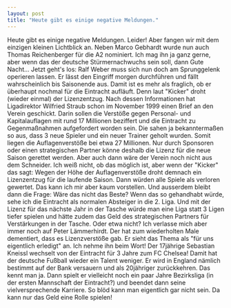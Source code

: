 ```yaml
---
layout: post
title: "Heute gibt es einige negative Meldungen."
---
```


Heute gibt es einige negative Meldungen. Leider! Aber fangen wir mit dem einzigen kleinen Lichtblick an. Neben Marco Gebhardt wurde nun auch Thomas Reichenberger für die A2 nominiert. Ich mag ihn ja ganz gerne, aber wenn das der deutsche Stürmernachwuchs sein soll, dann Gute Nacht... Jetzt geht's los: Ralf Weber  muss sich nun doch am Sprunggelenk operieren lassen. Er lässt den Eingriff morgen durchführen und fällt wahrscheinlich bis Saisonende aus. Damit ist es mehr als fraglich, ob er überhaupt nochmal für die Eintracht aufläuft. Denn laut "Kicker" droht (wieder einmal) der Lizenzentzug. Nach dessen Informationen hat Ligadirektor Wilfried Straub schon im November 1999 einen Brief an den Verein geschickt. Darin sollen die Verstöße gegen Personal- und Kapitalauflagen mit rund 17 Millionen beziffert und die Eintracht zu Gegenmaßnahmen aufgefordert worden sein. Die sahen ja bekanntermaßen so aus, dass 3 neue Spieler und ein neuer Trainer geholt wurden. Somit liegen die Auflagenverstöße bei etwa 27 Millionen. Nur durch Sponsoren oder einen strategischen Partner könne deshalb die Lizenz für die neue Saison gerettet werden. Aber auch dann wäre der Verein noch nicht aus dem Schneider. Ich weiß nicht, ob das möglich ist, aber wenn der "Kicker" das sagt: Wegen der Höhe der Auflagenverstöße droht demnach ein Lizenzentzug für die laufende Saison. Dann würden alle Spiele als verloren gewertet. Das kann ich mir aber kaum vorstellen. Und ausserdem bleibt dann die Frage: Wäre das nicht das Beste? Wenn das so gehandhabt würde, sehe ich die Eintracht als normalen Absteiger in die 2. Liga. Und mit der Lizenz für das nächste Jahr in der Tasche würde man eine Liga statt 3 Ligen tiefer spielen und hätte zudem das Geld des strategischen Partners für Verstärkungen in der Tasche. Oder etwa nicht? Ich verlasse mich aber immer noch auf Peter Lämmerhirdt. Der hat zum wiederholten Male dementiert, dass es Lizenzverstöße gab. Er sieht das Thema als "für uns eigentlich erledigt" an. Ich nehme ihn beim Wort! Der 17jährige Sebastian Kneissl wechselt von der Eintracht für 3 Jahre zum FC Chelsea! Damit hat der deutsche Fußball wieder ein Talent weniger. Er wird in England nämlich bestimmt auf der Bank versauern und als 20jähriger zurückkehren. Das kennt man ja. Dann spielt er vielleicht noch ein paar Jahre Bezirksliga (in der ersten Mannschaft der Eintracht?) und beendet dann seine vielversprechende Karriere. So blöd kann man eigentlich gar nicht sein. Da kann nur das Geld eine Rolle spielen!
